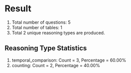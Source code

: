 # Result<br/>
1. Total number of questions: 5<br/>
2. Total number of tables: 1<br/>
3. Total 2 unique reasoning types are produced.<br/>
## **Reasoning Type Statistics**<br/>
1. temporal_comparison: Count = 3, Percentage = 60.00%<br/>
2. counting: Count = 2, Percentage = 40.00%<br/>
